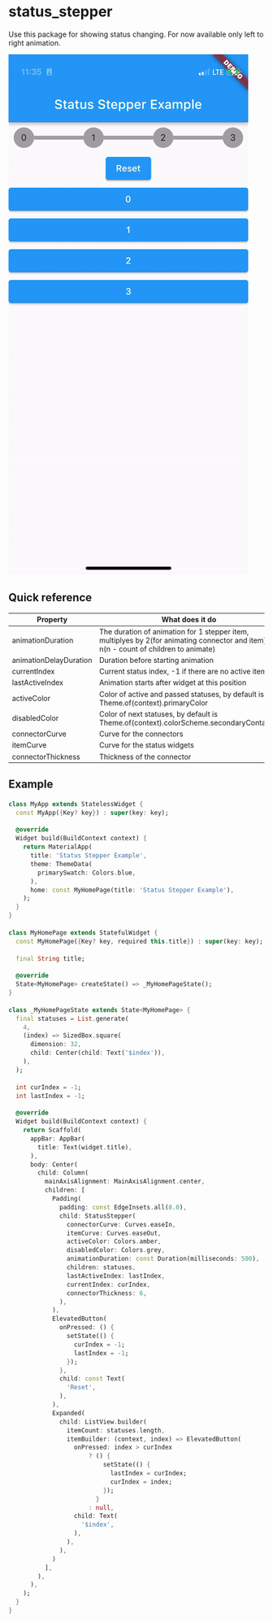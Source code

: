 # status_stepper

Use this package for showing status changing. For now available only left to right animation.

![](https://github.com/Progressive-Mobile/status_stepper/blob/0ed01e34803e66da47a8aabc68a0ee6367e3cc53/readme_resources/status_stepper.gif)

## Quick reference

Property | What does it do
-------- | ---------------
animationDuration    | The duration of animation for 1 stepper item, multiplyes by 2(for animating connector and item) * n(n - count of children to animate)
animationDelayDuration    | Duration before starting animation 
currentIndex    | Current status index, -1 if there are no  active items
lastActiveIndex    | Animation starts after widget at this position 
activeColor    | Color of active and passed statuses, by default is Theme.of(context).primaryColor 
disabledColor    | Color of next statuses, by default is Theme.of(context).colorScheme.secondaryContainer 
connectorCurve    | Curve for the connectors
itemCurve    | Curve for the status widgets
connectorThickness    | Thickness of the connector 

## Example

```dart
class MyApp extends StatelessWidget {
  const MyApp({Key? key}) : super(key: key);

  @override
  Widget build(BuildContext context) {
    return MaterialApp(
      title: 'Status Stepper Example',
      theme: ThemeData(
        primarySwatch: Colors.blue,
      ),
      home: const MyHomePage(title: 'Status Stepper Example'),
    );
  }
}

class MyHomePage extends StatefulWidget {
  const MyHomePage({Key? key, required this.title}) : super(key: key);

  final String title;

  @override
  State<MyHomePage> createState() => _MyHomePageState();
}

class _MyHomePageState extends State<MyHomePage> {
  final statuses = List.generate(
    4,
    (index) => SizedBox.square(
      dimension: 32,
      child: Center(child: Text('$index')),
    ),
  );

  int curIndex = -1;
  int lastIndex = -1;

  @override
  Widget build(BuildContext context) {
    return Scaffold(
      appBar: AppBar(
        title: Text(widget.title),
      ),
      body: Center(
        child: Column(
          mainAxisAlignment: MainAxisAlignment.center,
          children: [
            Padding(
              padding: const EdgeInsets.all(8.0),
              child: StatusStepper(
                connectorCurve: Curves.easeIn,
                itemCurve: Curves.easeOut,
                activeColor: Colors.amber,
                disabledColor: Colors.grey,
                animationDuration: const Duration(milliseconds: 500),
                children: statuses,
                lastActiveIndex: lastIndex,
                currentIndex: curIndex,
                connectorThickness: 6,
              ),
            ),
            ElevatedButton(
              onPressed: () {
                setState(() {
                  curIndex = -1;
                  lastIndex = -1;
                });
              },
              child: const Text(
                'Reset',
              ),
            ),
            Expanded(
              child: ListView.builder(
                itemCount: statuses.length,
                itemBuilder: (context, index) => ElevatedButton(
                  onPressed: index > curIndex
                      ? () {
                          setState(() {
                            lastIndex = curIndex;
                            curIndex = index;
                          });
                        }
                      : null,
                  child: Text(
                    '$index',
                  ),
                ),
              ),
            )
          ],
        ),
      ),
    );
  }
}
```